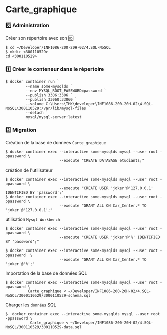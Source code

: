 # Carte_graphique

### :zero: Administration 

Créer son répertoire avec son :id:

```
$ cd ~/Developer/INF1086-200-20H-02/4.SQL-NoSQL
$ mkdir <300110529>
cd <300110529>
```

### :one: Créer le conteneur dans le répertoire

```
$ docker container run `
         --name some-mysqlds `
         --env MYSQL_ROOT_PASSWORD=password `
         --publish 3306:3306 `
         --publish 33060:33060 `
         --volume C:\Users\THK\developer\INF1086-200-20H-02\4.SQL-NoSQL\300110529:/var/lib/mysql-files `
         --detach `
         mysql/mysql-server:latest
```

### :two: Migration

Création de la base de données `Carte_graphique`

```
$ docker container exec --interactive some-mysqlds mysql --user root -ppassword \
                        --execute "CREATE DATABASE etudiants;"
```
création de l'utilisateur

```
$ docker container exec --interactive some-mysqlds mysql --user root -ppassword \
                        --execute "CREATE USER 'joker'@'127.0.0.1' IDENTIFIED BY 'password';"
$ docker container exec --interactive some-mysqlds mysql --user root -ppassword \
                        --execute "GRANT ALL ON Car_Center.* TO 'joker'@'127.0.0.1';"
```

utilisation `Mysql Workbench`

```
$ docker container exec --interactive some-mysqlds mysql --user root -ppassword \
                        --execute "CREATE USER 'joker'@'%' IDENTIFIED BY 'password';"

$ docker container exec --interactive some-mysqlds mysql --user root -ppassword  \
                        --execute "GRANT ALL ON Car_Center.* TO 'joker'@'%';"
```

Importation de la base de données SQL

```
$ docker container exec --interactive some-mysqlds mysql --user root -ppassword \
          Carte_graphique < ~/Developer/INF1086-200-20H-02/4.SQL-NoSQL/3000110529/3000110529-schema.sql
```

Charger les `données` SQL

```
$  docker container exec --interactive some-mysqlds mysql --user root -ppassword \
           Carte_graphique < ~/Developer/INF1086-200-20H-02/4.SQL-NoSQL/300110529/300110529-data.sql
```
